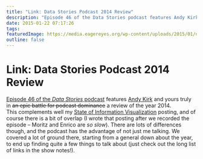 ```yaml
---
title: "Link: Data Stories Podcast 2014 Review"
description: "Episode 46 of the Data Stories podcast features Andy Kirk and yours truly in an epic battle for podcast dominance a review of the year 2014."
date: 2015-01-22 07:17:26
tags: 
featuredImage: https://media.eagereyes.org/wp-content/uploads/2015/01/ds46.png
outline: false
---
```


# Link: Data Stories Podcast 2014 Review

<a href="http://datastori.es/data-stories-46-year-2014-review-w-robert-kosara-and-andy-kirk/">Episode 46 of the <em>Data Stories</em> podcast</a> features <a href="http://www.visualisingdata.com">Andy Kirk</a> and yours truly in <del>an epic battle for podcast dominance</del> a review of the year 2014. This complements well my <a title="The State of Information Visualization, 2015" href="https://eagereyes.org/blog/2015/the-state-of-information-visualization-2015">State of Information Visualization</a> posting, and of course there is a bit of overlap (I wrote that posting after we recorded the episode – Moritz and Enrico are <em>so slow</em>). There are lots of differences though, and the podcast has the advantage of not just me talking. We covered a lot of ground there, starting from a general down about the year, to end up finding quite a few things to talk about (just check out the long list of links in the show notes!).


<PostedBy />


